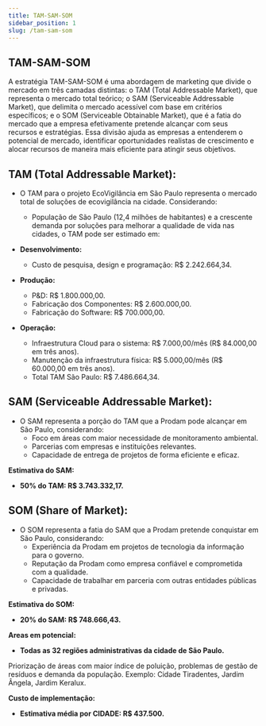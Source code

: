 ```yaml
---
title: TAM-SAM-SOM
sidebar_position: 1
slug: /tam-sam-som
---
```

## TAM-SAM-SOM

A estratégia TAM-SAM-SOM é uma abordagem de marketing que divide o mercado em três camadas distintas: o TAM (Total Addressable Market), que representa o mercado total teórico; o SAM (Serviceable Addressable Market), que delimita o mercado acessível com base em critérios específicos; e o SOM (Serviceable Obtainable Market), que é a fatia do mercado que a empresa efetivamente pretende alcançar com seus recursos e estratégias. Essa divisão ajuda as empresas a entenderem o potencial de mercado, identificar oportunidades realistas de crescimento e alocar recursos de maneira mais eficiente para atingir seus objetivos.

## TAM (Total Addressable Market):

- O TAM para o projeto EcoVigilância em São Paulo representa o mercado total de soluções de ecovigilância na cidade. Considerando:
    - População de São Paulo (12,4 milhões de habitantes) e a crescente demanda por soluções para melhorar a qualidade de vida nas cidades, o TAM pode ser estimado em:

- **Desenvolvimento:**
    - Custo de pesquisa, design e programação: R$ 2.242.664,34.
- **Produção:**
    - P&D: R$ 1.800.000,00.
    - Fabricação dos Componentes: R$ 2.600.000,00.
    - Fabricação do Software: R$ 700.000,00.
- **Operação:**
    - Infraestrutura Cloud para o sistema: R$ 7.000,00/mês (R$ 84.000,00 em três anos).
    - Manutenção da infraestrutura física: R$ 5.000,00/mês (R$ 60.000,00 em três anos).
    - Total TAM São Paulo: R$ 7.486.664,34.

## SAM (Serviceable Addressable Market):
- O SAM representa a porção do TAM que a Prodam pode alcançar em São Paulo, considerando:
    - Foco em áreas com maior necessidade de monitoramento ambiental.
    - Parcerias com empresas e instituições relevantes.
    - Capacidade de entrega de projetos de forma eficiente e eficaz.

**Estimativa do SAM:**
- **50% do TAM: R$ 3.743.332,17.**

## SOM (Share of Market):
- O SOM representa a fatia do SAM que a Prodam pretende conquistar em São Paulo, considerando:
    - Experiência da Prodam em projetos de tecnologia da informação para o governo.
    - Reputação da Prodam como empresa confiável e comprometida com a qualidade.
    - Capacidade de trabalhar em parceria com outras entidades públicas e privadas.

**Estimativa do SOM:**
- **20% do SAM: R$ 748.666,43.**

**Areas em potencial:**
- **Todas as 32 regiões administrativas da cidade de São Paulo.**

Priorização de áreas com maior índice de poluição, problemas de gestão de resíduos e demanda da população. Exemplo: Cidade Tiradentes, Jardim Ângela, Jardim Keralux.

**Custo de implementação:**
- **Estimativa média por CIDADE: R$ 437.500.**